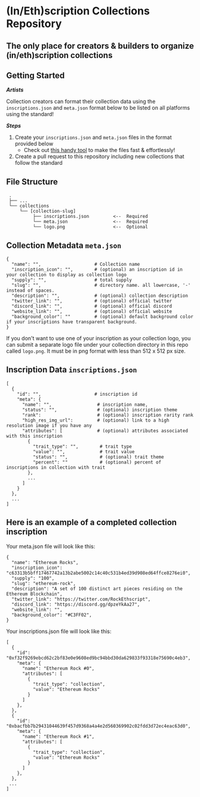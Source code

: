 # (In/Eth)scription Collections Repository

## The only place for creators &amp; builders to organize (in/eth)scription collections

## Getting Started

**_Artists_**

Collection creators can format their collection data using the `inscriptions.json` and `meta.json` format below to be listed on all platforms using the standard!

**_Steps_**

1. Create your `inscriptions.json` and `meta.json` files in the format provided below
   - Check out [this handy tool](https://ordinals-metadata-composer.vercel.app/) to make the files fast & effortlessly!
2. Create a pull request to this repository including new collections that follow the standard

## File Structure

```
 .
 ├── ...
 └── collections
     └── [collection-slug]
          ├── inscriptions.json         <--  Required
          └── meta.json                 <--  Required
          └── logo.png                  <--  Optional
```

## Collection Metadata `meta.json`

```
{
  "name": "",                    # Collection name
  "inscription_icon": "",        # (optional) an inscription id in your collection to display as collection logo
  "supply": "",                  # total supply
  "slug": "",                    # directory name. all lowercase, '-' instead of spaces.
  "description": "",             # (optional) collection description
  "twitter_link": "",            # (optional) official twitter
  "discord_link": "",            # (optional) official discord
  "website_link": "",            # (optional) official website
  "background_color": ""         # (optional) default background color if your inscriptions have transparent background.
}
```

If you don't want to use one of your inscription as your collection logo, you can submit a separate logo file under your collection directory in this repo called `logo.png`.
It must be in png format with less than 512 x 512 px size.

## Inscription Data `inscriptions.json`

```
[
  {
    "id": "",                    # inscription id
    "meta": {
      "name": "",                 # inscription name,
      "status": "",               # (optional) inscription theme
      "rank":                     # (optional) inscription rarity rank
      "high_res_img_url":         # (optional) link to a high resolution image if you have any
      "attributes": [             # (optional) attributes associated with this inscription
        {
          "trait_type": "",        # trait type
          "value": "",             # trait value
          "status": "",            # (optional) trait theme
          "percent": ""            # (optional) percent of inscriptions in collection with trait
        },
        ...
      ]
    }
  },
  ...
]
```

## Here is an example of a completed collection inscription

Your meta.json file will look like this:

```
{
  "name": "Ethereum Rocks",
  "inscription_icon": "c63313b5bff17467742a13b2abe5002c14c40c531b4ed39d908ed64ffce8276ei0",
  "supply": "100",
  "slug": "ethereum-rock",
  "description": "A set of 100 distinct art pieces residing on the Ethereum Blockchain",
  "twitter_link": "https://twitter.com/RockEthscript",
  "discord_link": "https://discord.gg/dpzeYkAa27",
  "website_link": "",
  "background_color": "#C3FF02",
}
```

Your inscriptions.json file will look like this:

```
[
  {
    "id": "0xf32f9269ebcd62c2bf83e0e9608ed9bc94bbd30da629833f93318e75690c4eb3",
    "meta": {
      "name": "Ethereum Rock #0",
      "attributes": [
        {
          "trait_type": "collection",
          "value": "Ethereum Rocks"
        }
      ]
    },
  },
  {
    "id": "0xbacfbb7b29431044639f457d9368a4a4e2d560369902c02fdd3d72ec4eac63d0",
    "meta": {
      "name": "Ethereum Rock #1",
      "attributes": [
        {
          "trait_type": "collection",
          "value": "Ethereum Rocks"
        }
      ]
    },
  },
 ...
]
```
